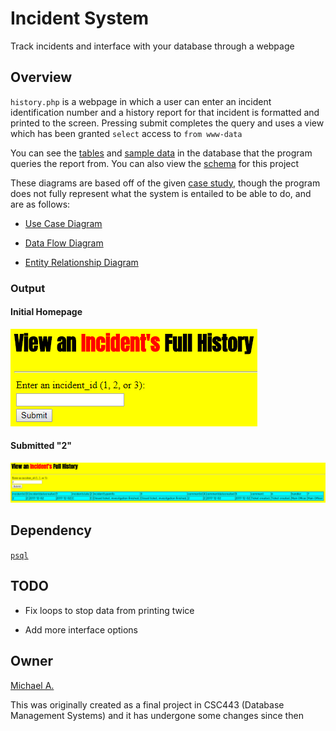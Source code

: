 # Incident System

Track incidents and interface with your database through a webpage

## Overview

`history.php` is a webpage in which a user can enter an incident identification number and a history report for that incident is formatted and printed to the screen. Pressing submit completes the query and uses a view which has been granted `select` access to `from www-data`

You can see the [tables](src/sql/tables.sql) and [sample data](src/sql/data.sql) in the database that the program queries the report from. You can also view the [schema](https://github.com/magarenzo/incident-system/blob/master/screenshots/scehma.PNG) for this project

These diagrams are based off of the given [case study](media/case-study.PNG), though the program does not fully represent what the system is entailed to be able to do, and are as follows:

* [Use Case Diagram](media/UCD.pdf)

* [Data Flow Diagram](media/DFD.pdf)

* [Entity Relationship Diagram](media/ERD.pdf)

### Output

#### Initial Homepage

![](media/homepage.PNG)

#### Submitted "2"

![](media/report.PNG)

## Dependency

[`psql`](https://help.ubuntu.com/lts/serverguide/postgresql.html)

## TODO

* Fix loops to stop data from printing twice

* Add more interface options

## Owner

[Michael A.](https://linkedin.com/in/magarenzo)

This was originally created as a final project in CSC443 (Database Management Systems) and it has undergone some changes since then
